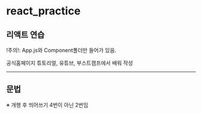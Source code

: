 # react_practice

## 리액트 연습
!주의!: App.js와 Component폴더만 들어가 있음.


공식홈페이지 튜토리얼, 유튜브, 부스트캠프에서 배워 작성



---------------------------------------------------------------------

## 문법
※ 개행 후 띄어쓰기 4번이 아닌 2번임
